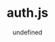 ---
layout: post
repolink: "https://gist.github.com/ThibaudLopez/fe1baeaa4461cbf0bfa8fd258ff43243"
title: "auth.js"
description: "Veracode custom HMAC request signing algorithm (used for API authorization), written in JavaScript -- uses Web Crypto API instead of the Node Crypto library"
author: "undefined"
author-link: "undefined"
content-type: "hmac_signing_libraries"
repo: "github"
repo_title: "auth.js"
---